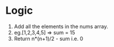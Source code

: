 # Logic
1. Add all the elements in the nums array.
2. eg.[1,2,3,4,5] => sum = 15
3. Return n*(n+1)/2 - sum i.e. 0